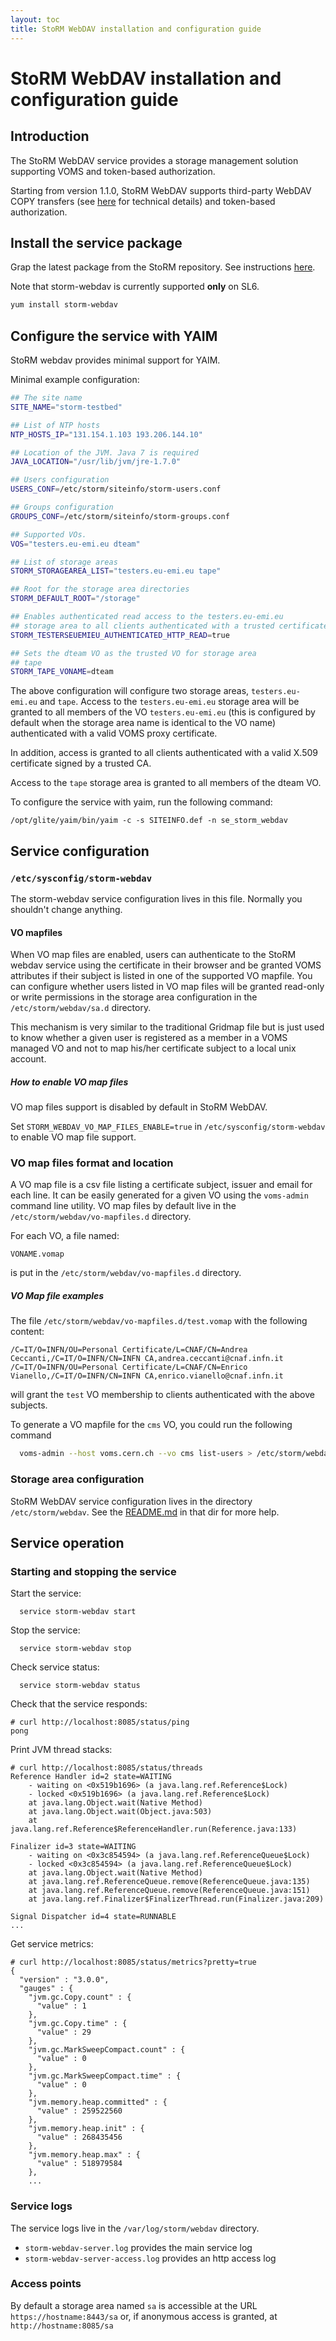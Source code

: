 ```yaml
---
layout: toc
title: StoRM WebDAV installation and configuration guide
---
```


# StoRM WebDAV installation and configuration guide

## Introduction

The StoRM WebDAV service provides a storage management solution
supporting VOMS and token-based authorization.

Starting from version 1.1.0, StoRM WebDAV supports third-party WebDAV COPY
transfers (see [here][doma-tpc] for technical details) and token-based
authorization.

## Install the service package

Grap the latest package from the StoRM repository. See instructions
[here][download-page].

Note that storm-webdav is currently supported **only** on SL6.

```bash
yum install storm-webdav
```

## Configure the service with YAIM

StoRM webdav provides minimal support for YAIM.

Minimal example configuration:

```bash
## The site name
SITE_NAME="storm-testbed"

## List of NTP hosts
NTP_HOSTS_IP="131.154.1.103 193.206.144.10"

## Location of the JVM. Java 7 is required
JAVA_LOCATION="/usr/lib/jvm/jre-1.7.0"

## Users configuration
USERS_CONF=/etc/storm/siteinfo/storm-users.conf

## Groups configuration
GROUPS_CONF=/etc/storm/siteinfo/storm-groups.conf

## Supported VOs.
VOS="testers.eu-emi.eu dteam"

## List of storage areas
STORM_STORAGEAREA_LIST="testers.eu-emi.eu tape"

## Root for the storage area directories
STORM_DEFAULT_ROOT="/storage"

## Enables authenticated read access to the testers.eu-emi.eu
## storage area to all clients authenticated with a trusted certificate
STORM_TESTERSEUEMIEU_AUTHENTICATED_HTTP_READ=true

## Sets the dteam VO as the trusted VO for storage area
## tape
STORM_TAPE_VONAME=dteam
```

The above configuration will configure two storage areas, `testers.eu-emi.eu`
and `tape`. Access to the `testers.eu-emi.eu` storage area will be granted to
all members of the VO `testers.eu-emi.eu` (this is configured by default when
the storage area name is identical to the VO name) authenticated with a valid
VOMS proxy certificate.

In addition, access is granted to all clients authenticated with a valid X.509
certificate signed by a trusted CA.

Access to the `tape` storage area is granted to all members of the dteam VO.

To configure the service with yaim, run the following command:

```
/opt/glite/yaim/bin/yaim -c -s SITEINFO.def -n se_storm_webdav
```

## Service configuration

### `/etc/sysconfig/storm-webdav`

The storm-webdav service configuration lives in this file.
Normally you shouldn't change anything.

#### VO mapfiles

When VO map files are enabled, users can authenticate to the StoRM webdav
service using the certificate in their browser and be granted VOMS attributes
if their subject is listed in one of the supported VO mapfile.
You can configure whether users listed in VO map files will be granted read-only
or write permissions in the storage area configuration in the `/etc/storm/webdav/sa.d`
directory.

This mechanism is very similar to the traditional Gridmap file but is just used
to know whether a given user is registered as a member in a VOMS managed VO and
not to map his/her certificate subject to a local unix account.

##### How to enable VO map files

VO map files support is disabled by default in StoRM WebDAV.

Set `STORM_WEBDAV_VO_MAP_FILES_ENABLE=true` in `/etc/sysconfig/storm-webdav` to enable VO map file support.

### VO map files format and location

A VO map file is a csv file listing a certificate subject, issuer and email for each line.
It can be easily generated for a given VO using the `voms-admin` command line utility.
VO map files by default live in the `/etc/storm/webdav/vo-mapfiles.d` directory.

For each VO, a file named:

`VONAME.vomap`

is put in the `/etc/storm/webdav/vo-mapfiles.d` directory.

##### VO Map file examples

The file `/etc/storm/webdav/vo-mapfiles.d/test.vomap` with the following content:

```csv
/C=IT/O=INFN/OU=Personal Certificate/L=CNAF/CN=Andrea Ceccanti,/C=IT/O=INFN/CN=INFN CA,andrea.ceccanti@cnaf.infn.it
/C=IT/O=INFN/OU=Personal Certificate/L=CNAF/CN=Enrico Vianello,/C=IT/O=INFN/CN=INFN CA,enrico.vianello@cnaf.infn.it
```

will grant the `test` VO membership to clients authenticated with the above subjects.

To generate a VO mapfile for the `cms` VO, you could run the following command

```bash
  voms-admin --host voms.cern.ch --vo cms list-users > /etc/storm/webdav/vo-mapfiles.d/cms.vomap
```

### Storage area configuration

StoRM WebDAV service configuration lives in the directory `/etc/storm/webdav`.
See the [README.md][webdav-sad] in that dir for more help.

## Service operation

### Starting and stopping the service

Start the service:

```
  service storm-webdav start
```

Stop the service:

```
  service storm-webdav stop
```

Check service status:
```
  service storm-webdav status
```

Check that the service responds:

```
# curl http://localhost:8085/status/ping
pong
```

Print JVM thread stacks:

```
# curl http://localhost:8085/status/threads
Reference Handler id=2 state=WAITING
    - waiting on <0x519b1696> (a java.lang.ref.Reference$Lock)
    - locked <0x519b1696> (a java.lang.ref.Reference$Lock)
    at java.lang.Object.wait(Native Method)
    at java.lang.Object.wait(Object.java:503)
    at java.lang.ref.Reference$ReferenceHandler.run(Reference.java:133)

Finalizer id=3 state=WAITING
    - waiting on <0x3c854594> (a java.lang.ref.ReferenceQueue$Lock)
    - locked <0x3c854594> (a java.lang.ref.ReferenceQueue$Lock)
    at java.lang.Object.wait(Native Method)
    at java.lang.ref.ReferenceQueue.remove(ReferenceQueue.java:135)
    at java.lang.ref.ReferenceQueue.remove(ReferenceQueue.java:151)
    at java.lang.ref.Finalizer$FinalizerThread.run(Finalizer.java:209)

Signal Dispatcher id=4 state=RUNNABLE
...
```

Get service metrics:

```
# curl http://localhost:8085/status/metrics?pretty=true
{
  "version" : "3.0.0",
  "gauges" : {
    "jvm.gc.Copy.count" : {
      "value" : 1
    },
    "jvm.gc.Copy.time" : {
      "value" : 29
    },
    "jvm.gc.MarkSweepCompact.count" : {
      "value" : 0
    },
    "jvm.gc.MarkSweepCompact.time" : {
      "value" : 0
    },
    "jvm.memory.heap.committed" : {
      "value" : 259522560
    },
    "jvm.memory.heap.init" : {
      "value" : 268435456
    },
    "jvm.memory.heap.max" : {
      "value" : 518979584
    },
    ...
```

### Service logs

The service logs live in the `/var/log/storm/webdav` directory.

- `storm-webdav-server.log` provides the main service log
- `storm-webdav-server-access.log` provides an http access log

### Access points

By default a storage area named `sa` is accessible at the URL
`https://hostname:8443/sa` or, if anonymous access is granted, at
`http://hostname:8085/sa`

[doma-tpc]: https://twiki.cern.ch/twiki/bin/view/LCG/HttpTpcTechnical
[download-page]: {{site.baseurl}}/download.html
[webdav-sad]: https://github.com/italiangrid/storm-webdav/tree/master/etc/storm-webdav/sa.d
